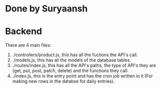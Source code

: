 # Done by Suryaansh
# Backend

There are 4 main files: 
1. ./controllers/product.js, this has all the fuctions the API's call.
2. ./models.js, this has all the models of the database tables.
3. ./routes/index.js, this has all the API's paths, the type of API's they are (get, put, post, patch, delete) and the functions they call.
4. ./index.js, this is the entry point and has the cron job written in it (For making new rows in the databse for daily entries).
